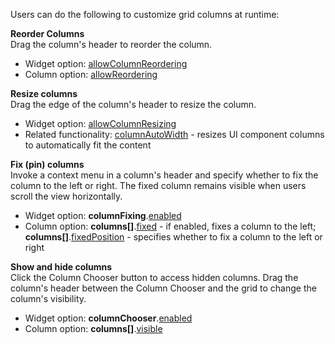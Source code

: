Users can do the following to customize grid columns at runtime:

**Reorder Columns**         
Drag the column's header to reorder the column.

* Widget option: [allowColumnReordering](/Documentation/ApiReference/UI_Widgets/dxDataGrid/Configuration/#allowColumnReordering)
* Column option: [allowReordering](/Documentation/ApiReference/UI_Widgets/dxDataGrid/Configuration/columns/#allowReordering)

**Resize columns**         
Drag the edge of the column's header to resize the column.

* Widget option: [allowColumnResizing](/Documentation/ApiReference/UI_Widgets/dxDataGrid/Configuration/#allowColumnResizing)
* Related functionality:  [columnAutoWidth](/Documentation/ApiReference/UI_Widgets/dxDataGrid/Configuration/#columnAutoWidth) - resizes UI component columns to automatically fit the content

**Fix (pin) columns**         
Invoke a context menu in a column's header and specify whether to fix the column to the left or right. The fixed column remains visible when users scroll the view horizontally.

* Widget option: **columnFixing**.[enabled](/Documentation/ApiReference/UI_Widgets/dxDataGrid/Configuration/columnFixing/#enabled)
* Column option: **columns[]**.[fixed](/Documentation/ApiReference/UI_Widgets/dxDataGrid/Configuration/columns/#fixed) - if enabled, fixes a column to the left; **columns[]**.[fixedPosition](/Documentation/ApiReference/UI_Widgets/dxDataGrid/Configuration/columns/#fixedPosition) - specifies whether to fix a column to the left or right

**Show and hide columns**        
Click the Column Chooser button to access hidden columns. Drag the column's header between the Column Chooser and the grid to change the column's visibility.

* Widget option: **columnChooser**.[enabled](/Documentation/ApiReference/UI_Widgets/dxDataGrid/Configuration/columnChooser/#enabled)
* Column option: **columns[]**.[visible](/Documentation/ApiReference/UI_Widgets/dxDataGrid/Configuration/columns/#visible)
